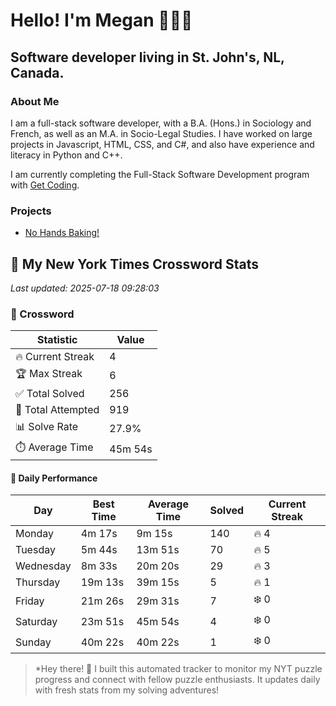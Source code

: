 # Hello! I'm Megan 👩🏻‍💻

## Software developer living in St. John's, NL, Canada.

### About Me

<p>I am a full-stack software developer, with a B.A. (Hons.) in Sociology and French, as well as an M.A. in Socio-Legal Studies. I have worked on large projects in Javascript, HTML, CSS, and C#, and also have experience and literacy in Python and C++.</p>

I am currently completing the Full-Stack Software Development program with [Get Coding](https://www.getcoding.ca/).

### Projects

* [No Hands Baking!](https://mpartificer.github.io/NoHandsBaking/)

<!-- NYT_STATS_START -->
## 🧩 My New York Times Crossword Stats

*Last updated: 2025-07-18 09:28:03*

### 🎯 Crossword

| Statistic | Value |
|-----------|-------|
| 🔥 Current Streak | 4 |
| 🏆 Max Streak | 6 |
| ✅ Total Solved | 256 |
| 🎲 Total Attempted | 919 |
| 📊 Solve Rate | 27.9% |
| ⏱️ Average Time | 45m 54s |

#### 📅 Daily Performance

| Day | Best Time | Average Time | Solved | Current Streak |
|-----|-----------|--------------|--------|----------------|
| Monday | 4m 17s | 9m 15s | 140 | 🔥 4 |
| Tuesday | 5m 44s | 13m 51s | 70 | 🔥 5 |
| Wednesday | 8m 33s | 20m 20s | 29 | 🔥 3 |
| Thursday | 19m 13s | 39m 15s | 5 | 🔥 1 |
| Friday | 21m 26s | 29m 31s | 7 | ❄️ 0 |
| Saturday | 23m 51s | 45m 54s | 4 | ❄️ 0 |
| Sunday | 40m 22s | 40m 22s | 1 | ❄️ 0 |


<!-- NYT_STATS_END -->

> *Hey there! 👋 I built this automated tracker to monitor my NYT puzzle progress and connect with fellow puzzle enthusiasts. It updates daily with fresh stats from my solving adventures!
